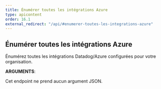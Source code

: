 ```yaml
---
title: Énumérer toutes les intégrations Azure
type: apicontent
order: 16.1
external_redirect: "/api/#enumerer-toutes-les-integrations-azure"
---
```


## Énumérer toutes les intégrations Azure

Énumérez toutes les intégrations Datadog/Azure configurées pour votre organisation.

**ARGUMENTS**:

Cet endpoint ne prend aucun argument JSON.
